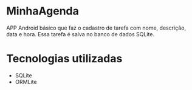 # MinhaAgenda
APP Android básico que faz o cadastro de tarefa com nome, descrição, data e hora. Essa tarefa é salva no banco de dados SQLite.

# Tecnologias utilizadas

- SQLite
- ORMLite
